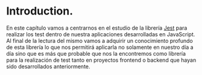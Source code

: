 # Introduction.

En este capítulo vamos a centrarnos en el estudio de la librería [Jest](https://jestjs.io/) para realizar los test dentro de nuestra aplicaciones desarrolladas en JavaScript. Al final de la lectura del mismo vamos a adquirir un conocimiento profundo de esta librería lo que nos permitirá aplicarla no solamente en nuestro día a día sino que es más que probable que nos la encontremos como librería para la realización de test tanto en proyectos frontend o backend que hayan sido desarrollados anteriormente.

